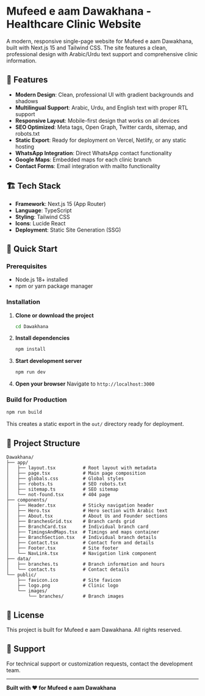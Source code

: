 # Mufeed e aam Dawakhana - Healthcare Clinic Website

A modern, responsive single-page website for Mufeed e aam Dawakhana, built with Next.js 15 and Tailwind CSS. The site features a clean, professional design with Arabic/Urdu text support and comprehensive clinic information.

## 🌟 Features

- **Modern Design**: Clean, professional UI with gradient backgrounds and shadows
- **Multilingual Support**: Arabic, Urdu, and English text with proper RTL support
- **Responsive Layout**: Mobile-first design that works on all devices
- **SEO Optimized**: Meta tags, Open Graph, Twitter cards, sitemap, and robots.txt
- **Static Export**: Ready for deployment on Vercel, Netlify, or any static hosting
- **WhatsApp Integration**: Direct WhatsApp contact functionality
- **Google Maps**: Embedded maps for each clinic branch
- **Contact Forms**: Email integration with mailto functionality

## 🏗️ Tech Stack

- **Framework**: Next.js 15 (App Router)
- **Language**: TypeScript
- **Styling**: Tailwind CSS
- **Icons**: Lucide React
- **Deployment**: Static Site Generation (SSG)

## 🚀 Quick Start

### Prerequisites
- Node.js 18+ installed
- npm or yarn package manager

### Installation

1. **Clone or download the project**
   ```bash
   cd Dawakhana
   ```

2. **Install dependencies**
   ```bash
   npm install
   ```

3. **Start development server**
   ```bash
   npm run dev
   ```

4. **Open your browser**
   Navigate to `http://localhost:3000`

### Build for Production

```bash
npm run build
```

This creates a static export in the `out/` directory ready for deployment.

## 📁 Project Structure

```
Dawakhana/
├── app/
│   ├── layout.tsx          # Root layout with metadata
│   ├── page.tsx            # Main page composition
│   ├── globals.css         # Global styles
│   ├── robots.ts           # SEO robots.txt
│   ├── sitemap.ts          # SEO sitemap
│   └── not-found.tsx       # 404 page
├── components/
│   ├── Header.tsx          # Sticky navigation header
│   ├── Hero.tsx            # Hero section with Arabic text
│   ├── About.tsx           # About Us and Founder sections
│   ├── BranchesGrid.tsx    # Branch cards grid
│   ├── BranchCard.tsx      # Individual branch card
│   ├── TimingsAndMaps.tsx  # Timings and maps container
│   ├── BranchSection.tsx   # Individual branch details
│   ├── Contact.tsx         # Contact form and details
│   ├── Footer.tsx          # Site footer
│   └── NavLink.tsx         # Navigation link component
├── data/
│   ├── branches.ts         # Branch information and hours
│   └── contact.ts          # Contact details
└── public/
    ├── favicon.ico         # Site favicon
    ├── logo.png            # Clinic logo
    └── images/
        └── branches/       # Branch images
```


## 📄 License

This project is built for Mufeed e aam Dawakhana. All rights reserved.

## 🤝 Support

For technical support or customization requests, contact the development team.

---

**Built with ❤️ for Mufeed e aam Dawakhana**